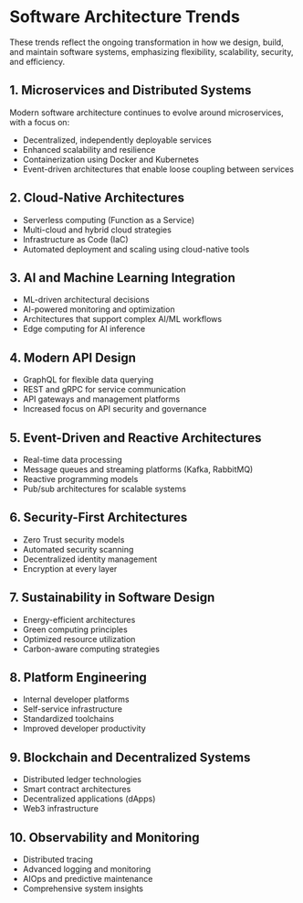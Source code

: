 # Software Architecture Trends
These trends reflect the ongoing transformation in how we design, build, and maintain software systems, emphasizing flexibility, scalability, security, and efficiency.

## 1. Microservices and Distributed Systems
Modern software architecture continues to evolve around microservices, with a focus on:
- Decentralized, independently deployable services
- Enhanced scalability and resilience
- Containerization using Docker and Kubernetes
- Event-driven architectures that enable loose coupling between services

## 2. Cloud-Native Architectures
- Serverless computing (Function as a Service)
- Multi-cloud and hybrid cloud strategies
- Infrastructure as Code (IaC)
- Automated deployment and scaling using cloud-native tools

## 3. AI and Machine Learning Integration
- ML-driven architectural decisions
- AI-powered monitoring and optimization
- Architectures that support complex AI/ML workflows
- Edge computing for AI inference

## 4. Modern API Design
- GraphQL for flexible data querying
- REST and gRPC for service communication
- API gateways and management platforms
- Increased focus on API security and governance

## 5. Event-Driven and Reactive Architectures
- Real-time data processing
- Message queues and streaming platforms (Kafka, RabbitMQ)
- Reactive programming models
- Pub/sub architectures for scalable systems

## 6. Security-First Architectures
- Zero Trust security models
- Automated security scanning
- Decentralized identity management
- Encryption at every layer

## 7. Sustainability in Software Design
- Energy-efficient architectures
- Green computing principles
- Optimized resource utilization
- Carbon-aware computing strategies

## 8. Platform Engineering
- Internal developer platforms
- Self-service infrastructure
- Standardized toolchains
- Improved developer productivity
## 9. Blockchain and Decentralized Systems
- Distributed ledger technologies
- Smart contract architectures
- Decentralized applications (dApps)
- Web3 infrastructure

## 10. Observability and Monitoring
- Distributed tracing
- Advanced logging and monitoring
- AIOps and predictive maintenance
- Comprehensive system insights

